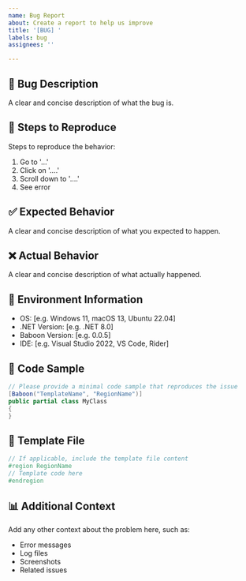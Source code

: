 ```yaml
---
name: Bug Report
about: Create a report to help us improve
title: '[BUG] '
labels: bug
assignees: ''

---
```


## 🐛 Bug Description
A clear and concise description of what the bug is.

## 🔄 Steps to Reproduce
Steps to reproduce the behavior:
1. Go to '...'
2. Click on '....'
3. Scroll down to '....'
4. See error

## ✅ Expected Behavior
A clear and concise description of what you expected to happen.

## ❌ Actual Behavior
A clear and concise description of what actually happened.

## 📱 Environment Information
- OS: [e.g. Windows 11, macOS 13, Ubuntu 22.04]
- .NET Version: [e.g. .NET 8.0]
- Baboon Version: [e.g. 0.0.5]
- IDE: [e.g. Visual Studio 2022, VS Code, Rider]

## 📎 Code Sample
```csharp
// Please provide a minimal code sample that reproduces the issue
[Baboon("TemplateName", "RegionName")]
public partial class MyClass
{
}
```

## 📄 Template File
```csharp
// If applicable, include the template file content
#region RegionName
// Template code here
#endregion
```

## 📊 Additional Context
Add any other context about the problem here, such as:
- Error messages
- Log files
- Screenshots
- Related issues
